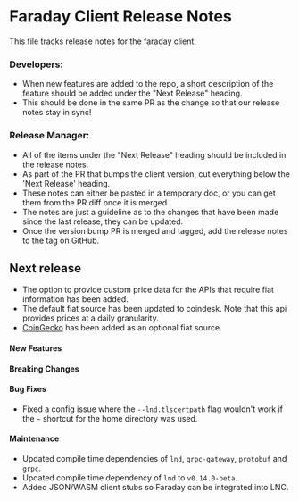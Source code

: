 # Faraday Client Release Notes
This file tracks release notes for the faraday client. 

### Developers: 
* When new features are added to the repo, a short description of the feature 
  should be added under the "Next Release" heading.
* This should be done in the same PR as the change so that our release notes 
  stay in sync!

### Release Manager: 
* All of the items under the "Next Release" heading should be included in the 
  release notes.
* As part of the PR that bumps the client version, cut everything below the 
  'Next Release' heading. 
* These notes can either be pasted in a temporary doc, or you can get them from 
  the PR diff once it is merged. 
* The notes are just a guideline as to the changes that have been made since 
  the last release, they can be updated.
* Once the version bump PR is merged and tagged, add the release notes to the 
  tag on GitHub.

## Next release
* The option to provide custom price data for the APIs that require fiat 
  information has been added.
* The default fiat source has been updated to coindesk. Note that this api 
  provides prices at a daily granularity.
* [CoinGecko](https://www.coingecko.com/en/api) has been added as an optional fiat source.

#### New Features

#### Breaking Changes

#### Bug Fixes

* Fixed a config issue where the `--lnd.tlscertpath` flag wouldn't work if the
  `~` shortcut for the home directory was used.

#### Maintenance
* Updated compile time dependencies of `lnd`, `grpc-gateway`, `protobuf` and
  `grpc`.
* Updated compile time dependency of `lnd` to `v0.14.0-beta`.
* Added JSON/WASM client stubs so Faraday can be integrated into LNC.